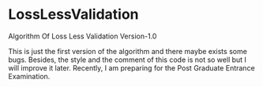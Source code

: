# LossLessValidation
Algorithm Of Loss Less Validation Version-1.0

This is just the first version of the algorithm and there maybe exists some bugs. Besides, the style and the comment of this code is not so well but I will improve it later. Recently, I am preparing for the Post Graduate Entrance Examination.
